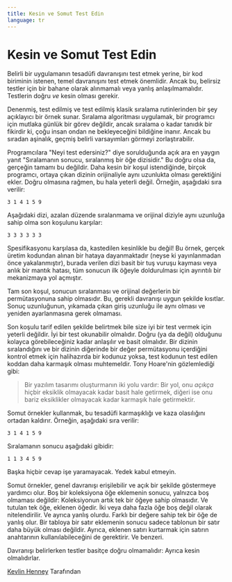 ```yaml
---
title: Kesin ve Somut Test Edin
language: tr
---
```


# Kesin ve Somut Test Edin

Belirli bir uygulamanın tesadüfi davranışını test etmek yerine, bir kod biriminin istenen, temel davranışını test etmek önemlidir. Ancak bu, belirsiz testler için bir bahane olarak alınmamalı veya yanlış anlaşılmamalıdır. Testlerin doğru *ve* kesin olması gerekir.

Denenmiş, test edilmiş ve test edilmiş klasik sıralama rutinlerinden bir şey açıklayıcı bir örnek sunar. Sıralama algoritması uygulamak, bir programcı için mutlaka günlük bir görev değildir, ancak sıralama o kadar tanıdık bir fikirdir ki, çoğu insan ondan ne bekleyeceğini bildiğine inanır. Ancak bu sıradan aşinalık, geçmiş belirli varsayımları görmeyi zorlaştırabilir.

Programcılara "Neyi test edersiniz?" diye sorulduğunda açık ara en yaygın yanıt "Sıralamanın sonucu, sıralanmış bir öğe dizisidir." Bu doğru olsa da, gerçeğin tamamı bu değildir. Daha kesin bir koşul istendiğinde, birçok programcı, ortaya çıkan dizinin orijinaliyle aynı uzunlukta olması gerektiğini ekler. Doğru olmasına rağmen, bu hala yeterli değil. Örneğin, aşağıdaki sıra verilir:

```
3 1 4 1 5 9
```

Aşağıdaki dizi, azalan düzende sıralanmama ve orijinal diziyle aynı uzunluğa sahip olma son koşulunu karşılar:

```
3 3 3 3 3 3
```

Spesifikasyonu karşılasa da, kastedilen kesinlikle bu değil! Bu örnek, gerçek üretim kodundan alınan bir hataya dayanmaktadır (neyse ki yayınlanmadan önce yakalanmıştır), burada verilen dizi basit bir tuş vuruşu kayması veya anlık bir mantık hatası, tüm sonucun ilk öğeyle doldurulması için ayrıntılı bir mekanizmaya yol açmıştır.

Tam son koşul, sonucun sıralanması ve orijinal değerlerin bir permütasyonuna sahip olmasıdır. Bu, gerekli davranışı uygun şekilde kısıtlar. Sonuç uzunluğunun, yıkamada çıkan giriş uzunluğu ile aynı olması ve yeniden ayarlanmasına gerek olmaması.

Son koşulu tarif edilen şekilde belirtmek bile size iyi bir test vermek için yeterli değildir. İyi bir test okunabilir olmalıdır. Doğru (ya da değil) olduğunu kolayca görebileceğiniz kadar anlaşılır ve basit olmalıdır. Bir dizinin sıralandığını ve bir dizinin diğerinde bir değer permütasyonu içerdiğini kontrol etmek için halihazırda bir kodunuz yoksa, test kodunun test edilen koddan daha karmaşık olması muhtemeldir. Tony Hoare'nin gözlemlediği gibi:

> Bir yazılım tasarımı oluşturmanın iki yolu vardır: Bir yol, onu *açıkça* hiçbir eksiklik olmayacak kadar basit hale getirmek, diğeri ise onu bariz eksiklikler olmayacak kadar karmaşık hale getirmektir.

Somut örnekler kullanmak, bu tesadüfi karmaşıklığı ve kaza olasılığını ortadan kaldırır. Örneğin, aşağıdaki sıra verilir:

```
3 1 4 1 5 9
```

Sıralamanın sonucu aşağıdaki gibidir:

```
1 1 3 4 5 9
```

Başka hiçbir cevap işe yaramayacak. Yedek kabul etmeyin.

Somut örnekler, genel davranışı erişilebilir ve açık bir şekilde göstermeye yardımcı olur. Boş bir koleksiyona öğe eklemenin sonucu, yalnızca boş olmaması değildir: Koleksiyonun artık tek bir öğeye sahip olmasıdır. Ve tutulan tek öğe, eklenen öğedir. İki veya daha fazla öğe boş değil olarak nitelendirilir. Ve ayrıca yanlış olurdu. Farklı bir değere sahip tek bir öğe de yanlış olur. Bir tabloya bir satır eklemenin sonucu sadece tablonun bir satır daha büyük olması değildir. Ayrıca, eklenen satırı kurtarmak için satırın anahtarının kullanılabileceğini de gerektirir. Ve benzeri.

Davranışı belirlerken testler basitçe doğru olmamalıdır: Ayrıca kesin olmalıdırlar.

[Kevlin Henney](http://programmer.97things.oreilly.com/wiki/index.php/Kevlin_Henney) Tarafından